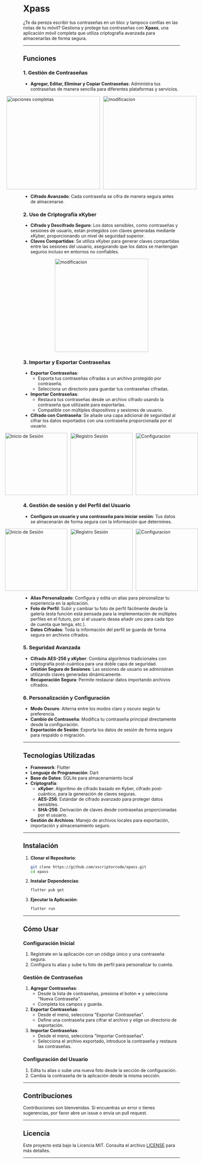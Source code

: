 # **Xpass**

¿Te da pereza escribir tus contraseñas en un bloc y tampoco confías en las notas de tu móvil? Gestiona y protege tus contraseñas con **Xpass**, una aplicación móvil completa que utiliza criptografía avanzada para almacenarlas de forma segura.

---

## **Funciones**

### **1. Gestión de Contraseñas**
- **Agregar, Editar, Eliminar y Copiar Contraseñas**: Administra tus contraseñas de manera sencilla para diferentes plataformas y servicios.
<div style="display: flex; justify-content: center; gap: 10px;">
    <img src="images/opciones.jpg" alt="opciones completas" width="300"/>
    <img src="images/mod.jpg" alt="modificacion" width="300"/>
</div>

- **Cifrado Avanzado**: Cada contraseña se cifra de manera segura antes de almacenarse.



### **2. Uso de Criptografía xKyber**
- **Cifrado y Descifrado Seguro**: Los datos sensibles, como contraseñas y sesiones de usuario, están protegidos con claves generadas mediante xKyber, proporcionando un nivel de seguridad superior.
- **Claves Compartidas**: Se utiliza xKyber para generar claves compartidas entre las sesiones del usuario, asegurando que los datos se mantengan seguros incluso en entornos no confiables.
<div style="display: flex; justify-content: center; gap: 10px;">
   <img src="images/export.jpg" alt="modificacion" width="300"/>
</div>

### **3. Importar y Exportar Contraseñas**
- **Exportar Contraseñas**:
  - Exporta tus contraseñas cifradas a un archivo protegido por contraseña.
  - Selecciona un directorio para guardar tus contraseñas cifradas.
- **Importar Contraseñas**:
  - Restaura tus contraseñas desde un archivo cifrado usando la contraseña que utilizaste para exportarlas.
  - Compatible con múltiples dispositivos y sesiones de usuario.
- **Cifrado con Contraseña**: Se añade una capa adicional de seguridad al cifrar los datos exportados con una contraseña proporcionada por el usuario.
<div style="display: flex; justify-content: center; gap: 10px;">
    <img src="images/export.jpg" alt="Inicio de Sesión" width="200"/>
    <img src="images/exportf.jpg" alt="Registro Sesión" width="200"/>
    <img src="images/import.jpg" alt="Configuracion" width="200"/>
</div>


### **4. Gestión de sesión y del Perfil del Usuario**
- **Configura un usuario y una contraseña para iniciar sesión**: Tus datos se almacenarán de forma segura con la información que determines.
<div style="display: flex; justify-content: center; gap: 10px;">
    <img src="images/inicio.jpg" alt="Inicio de Sesión" width="200"/>
    <img src="images/registro.jpg" alt="Registro Sesión" width="200"/>
    <img src="images/config.jpg" alt="Configuracion" width="200"/>
</div>

- **Alias Personalizado**: Configura y edita un alias para 
personalizar tu experiencia en la aplicación.
- **Foto de Perfil**: Subir y cambiar tu foto de perfil fácilmente desde la galería (esta función está pensada para la implementación de múltiples perfiles en el futuro, por si el usuario desea añadir uno para cada tipo de cuenta que tenga, etc.).
- **Datos Cifrados**: Toda la información del perfil se guarda de forma segura en archivos cifrados.

### **5. Seguridad Avanzada**
- **Cifrado AES-256 y xKyber**: Combina algoritmos tradicionales con criptografía post-cuántica para una doble capa de seguridad.
- **Gestión Segura de Sesiones**: Las sesiones de usuario se administran utilizando claves generadas dinámicamente.
- **Recuperación Segura**: Permite restaurar datos importando archivos cifrados.

### **6. Personalización y Configuración**
- **Modo Oscuro**: Alterna entre los modos claro y oscuro según tu preferencia.
- **Cambio de Contraseña**: Modifica tu contraseña principal directamente desde la configuración.
- **Exportación de Sesión**: Exporta los datos de sesión de forma segura para respaldo o migración.

---

## **Tecnologías Utilizadas**
- **Framework**: Flutter
- **Lenguaje de Programación**: Dart
- **Base de Datos**: SQLite para almacenamiento local
- **Criptografía**:
  - **xKyber**: Algoritmo de cifrado basado en Kyber, cifrado post-cuántico, para la generación de claves seguras.
  - **AES-256**: Estándar de cifrado avanzado para proteger datos sensibles.
  - **SHA-256**: Derivación de claves desde contraseñas proporcionadas por el usuario.
- **Gestión de Archivos**: Manejo de archivos locales para exportación, importación y almacenamiento seguro.

---

## **Instalación**
1. **Clonar el Repositorio**:
   ```bash
   git clone https://github.com/xscriptorcode/xpass.git
   cd xpass
   ```

2. **Instalar Dependencias**:
   ```bash
   flutter pub get
   ```

3. **Ejecutar la Aplicación**:
   ```bash
   flutter run
   ```

---

## **Cómo Usar**

### **Configuración Inicial**
1. Regístrate en la aplicación con un código único y una contraseña segura.
2. Configura tu alias y sube tu foto de perfil para personalizar tu cuenta.

### **Gestión de Contraseñas**
1. **Agregar Contraseñas**:
   - Desde la lista de contraseñas, presiona el botón **+** y selecciona "Nueva Contraseña".
   - Completa los campos y guarda.
2. **Exportar Contraseñas**:
   - Desde el menú, selecciona "Exportar Contraseñas".
   - Define una contraseña para cifrar el archivo y elige un directorio de exportación.
3. **Importar Contraseñas**:
   - Desde el menú, selecciona "Importar Contraseñas".
   - Selecciona el archivo exportado, introduce la contraseña y restaura las contraseñas.

### **Configuración del Usuario**
1. Edita tu alias o sube una nueva foto desde la sección de configuración.
2. Cambia la contraseña de la aplicación desde la misma sección.

---

## **Contribuciones**
Contribuciones son bienvenidas. Si encuentras un error o tienes sugerencias, por favor abre un issue o envía un pull request.

---

## **Licencia**
Este proyecto está bajo la Licencia MIT. Consulta el archivo [LICENSE](LICENSE) para más detalles.

---

